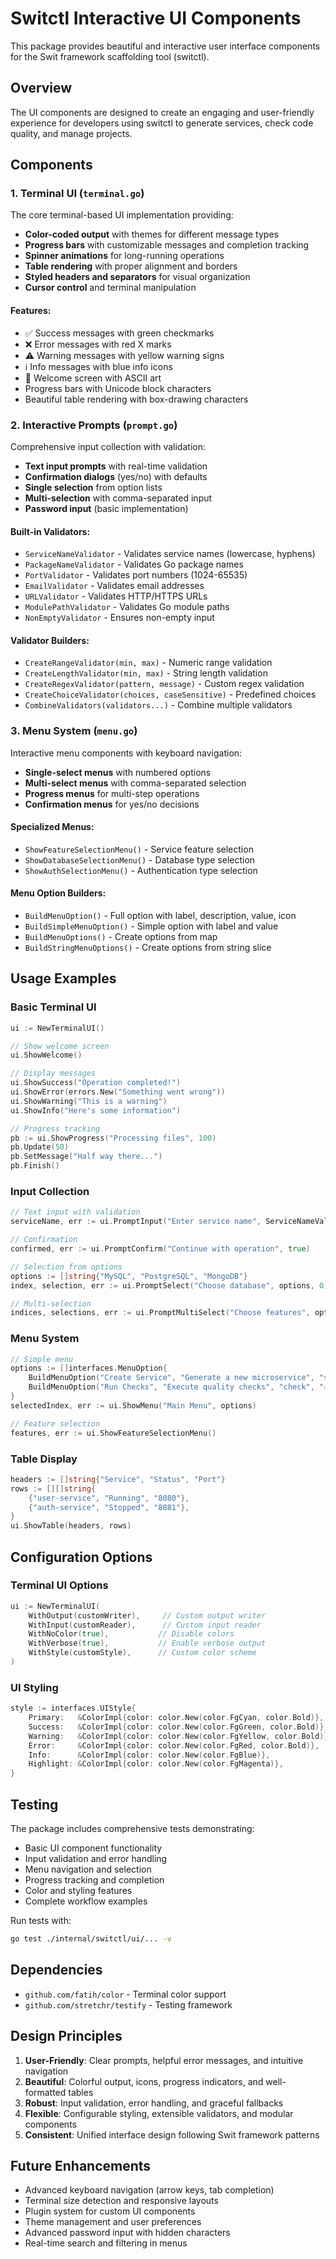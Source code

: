 # Switctl Interactive UI Components

This package provides beautiful and interactive user interface components for the Swit framework scaffolding tool (switctl).

## Overview

The UI components are designed to create an engaging and user-friendly experience for developers using switctl to generate services, check code quality, and manage projects.

## Components

### 1. Terminal UI (`terminal.go`)

The core terminal-based UI implementation providing:

- **Color-coded output** with themes for different message types
- **Progress bars** with customizable messages and completion tracking
- **Spinner animations** for long-running operations
- **Table rendering** with proper alignment and borders
- **Styled headers and separators** for visual organization
- **Cursor control** and terminal manipulation

#### Features:
- ✅ Success messages with green checkmarks
- ❌ Error messages with red X marks
- ⚠️ Warning messages with yellow warning signs
- ℹ️ Info messages with blue info icons
- 🚀 Welcome screen with ASCII art
- Progress bars with Unicode block characters
- Beautiful table rendering with box-drawing characters

### 2. Interactive Prompts (`prompt.go`)

Comprehensive input collection with validation:

- **Text input prompts** with real-time validation
- **Confirmation dialogs** (yes/no) with defaults
- **Single selection** from option lists
- **Multi-selection** with comma-separated input
- **Password input** (basic implementation)

#### Built-in Validators:
- `ServiceNameValidator` - Validates service names (lowercase, hyphens)
- `PackageNameValidator` - Validates Go package names
- `PortValidator` - Validates port numbers (1024-65535)
- `EmailValidator` - Validates email addresses
- `URLValidator` - Validates HTTP/HTTPS URLs
- `ModulePathValidator` - Validates Go module paths
- `NonEmptyValidator` - Ensures non-empty input

#### Validator Builders:
- `CreateRangeValidator(min, max)` - Numeric range validation
- `CreateLengthValidator(min, max)` - String length validation
- `CreateRegexValidator(pattern, message)` - Custom regex validation
- `CreateChoiceValidator(choices, caseSensitive)` - Predefined choices
- `CombineValidators(validators...)` - Combine multiple validators

### 3. Menu System (`menu.go`)

Interactive menu components with keyboard navigation:

- **Single-select menus** with numbered options
- **Multi-select menus** with comma-separated selection
- **Progress menus** for multi-step operations
- **Confirmation menus** for yes/no decisions

#### Specialized Menus:
- `ShowFeatureSelectionMenu()` - Service feature selection
- `ShowDatabaseSelectionMenu()` - Database type selection
- `ShowAuthSelectionMenu()` - Authentication type selection

#### Menu Option Builders:
- `BuildMenuOption()` - Full option with label, description, value, icon
- `BuildSimpleMenuOption()` - Simple option with label and value
- `BuildMenuOptions()` - Create options from map
- `BuildStringMenuOptions()` - Create options from string slice

## Usage Examples

### Basic Terminal UI

```go
ui := NewTerminalUI()

// Show welcome screen
ui.ShowWelcome()

// Display messages
ui.ShowSuccess("Operation completed!")
ui.ShowError(errors.New("Something went wrong"))
ui.ShowWarning("This is a warning")
ui.ShowInfo("Here's some information")

// Progress tracking
pb := ui.ShowProgress("Processing files", 100)
pb.Update(50)
pb.SetMessage("Half way there...")
pb.Finish()
```

### Input Collection

```go
// Text input with validation
serviceName, err := ui.PromptInput("Enter service name", ServiceNameValidator)

// Confirmation
confirmed, err := ui.PromptConfirm("Continue with operation", true)

// Selection from options
options := []string{"MySQL", "PostgreSQL", "MongoDB"}
index, selection, err := ui.PromptSelect("Choose database", options, 0)

// Multi-selection
indices, selections, err := ui.PromptMultiSelect("Choose features", options)
```

### Menu System

```go
// Simple menu
options := []interfaces.MenuOption{
    BuildMenuOption("Create Service", "Generate a new microservice", "service", "🔧", true),
    BuildMenuOption("Run Checks", "Execute quality checks", "check", "✅", true),
}
selectedIndex, err := ui.ShowMenu("Main Menu", options)

// Feature selection
features, err := ui.ShowFeatureSelectionMenu()
```

### Table Display

```go
headers := []string{"Service", "Status", "Port"}
rows := [][]string{
    {"user-service", "Running", "8080"},
    {"auth-service", "Stopped", "8081"},
}
ui.ShowTable(headers, rows)
```

## Configuration Options

### Terminal UI Options

```go
ui := NewTerminalUI(
    WithOutput(customWriter),     // Custom output writer
    WithInput(customReader),      // Custom input reader
    WithNoColor(true),           // Disable colors
    WithVerbose(true),           // Enable verbose output
    WithStyle(customStyle),      // Custom color scheme
)
```

### UI Styling

```go
style := interfaces.UIStyle{
    Primary:   &ColorImpl{color: color.New(color.FgCyan, color.Bold)},
    Success:   &ColorImpl{color: color.New(color.FgGreen, color.Bold)},
    Warning:   &ColorImpl{color: color.New(color.FgYellow, color.Bold)},
    Error:     &ColorImpl{color: color.New(color.FgRed, color.Bold)},
    Info:      &ColorImpl{color: color.New(color.FgBlue)},
    Highlight: &ColorImpl{color: color.New(color.FgMagenta)},
}
```

## Testing

The package includes comprehensive tests demonstrating:

- Basic UI component functionality
- Input validation and error handling
- Menu navigation and selection
- Progress tracking and completion
- Color and styling features
- Complete workflow examples

Run tests with:
```bash
go test ./internal/switctl/ui/... -v
```

## Dependencies

- `github.com/fatih/color` - Terminal color support
- `github.com/stretchr/testify` - Testing framework

## Design Principles

1. **User-Friendly**: Clear prompts, helpful error messages, and intuitive navigation
2. **Beautiful**: Colorful output, icons, progress indicators, and well-formatted tables
3. **Robust**: Input validation, error handling, and graceful fallbacks
4. **Flexible**: Configurable styling, extensible validators, and modular components
5. **Consistent**: Unified interface design following Swit framework patterns

## Future Enhancements

- Advanced keyboard navigation (arrow keys, tab completion)
- Terminal size detection and responsive layouts
- Plugin system for custom UI components
- Theme management and user preferences
- Advanced password input with hidden characters
- Real-time search and filtering in menus